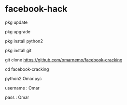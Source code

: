 # facebook-hack
pkg update

pkg upgrade

pkg install python2

pkg install git

git clone https://github.com/omarnemo/facebook-cracking

cd facebook-cracking

python2 Omar.pyc

username : Omar

pass : Omar
